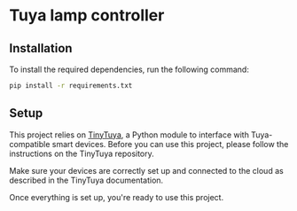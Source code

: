 # Tuya lamp controller

## Installation

To install the required dependencies, run the following command:

```bash
pip install -r requirements.txt
```

## Setup

This project relies on [TinyTuya](https://github.com/jasonacox/tinytuya), a Python module to interface with Tuya-compatible smart devices. Before you can use this project, please follow the instructions on the TinyTuya repository.

Make sure your devices are correctly set up and connected to the cloud as described in the TinyTuya documentation.

Once everything is set up, you're ready to use this project.
